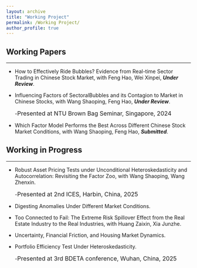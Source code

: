 ```yaml
---
layout: archive
title: "Working Project"
permalink: /Working Project/
author_profile: true
---
```


## Working Papers
---
* How to Effectively Ride Bubbles? Evidence from Real-time Sector Trading in Chinese Stock Market, with Feng Hao, Wei Xinpei, ***Under Review***. 

* Influencing Factors of SectoralBubbles and its Contagion to Market in Chinese Stocks, with Wang Shaoping, Feng Hao, ***Under Review***.

  -<font size=3>Presented at NTU Brown Bag Seminar, Singapore, 2024</font>
  
* Which Factor Model Performs the Best Across Different Chinese Stock Market Conditions, with Wang Shaoping, Feng Hao, ***Submitted***.

## Working in Progress
---
* Robust Asset Pricing Tests under Unconditional Heteroskedasticity and Autocorrelation: Revisiting the Factor Zoo, with Wang Shaoping, Wang Zhenxin.

   -<font size=3>Presented at 2nd ICES, Harbin, China, 2025</font>

* Digesting Anomalies Under Different Market Conditions.

* Too Connected to Fail: The Extreme Risk Spillover Effect from the Real Estate Industry to the Real Industries, with Huang Zaixin, Xia Junzhe.

* Uncertainty, Financial Friction, and Housing Market Dynamics.

* Portfolio Efficiency Test Under Heteroskedasticity.

   -<font size=3>Presented at 3rd BDETA conference, Wuhan, China, 2025</font>
